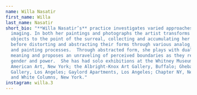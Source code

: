 ```yaml
---
name: Willa Nasatir
first_name: Willa
last_name: Nasatir
short_bio: "**Willa Nasatir’s** practice investigates varied approaches to
  imaging. In both her paintings and photographs the artist transforms everyday
  objects to the point of the surreal, collecting and accumulating her subjects
  before distorting and abstracting their forms through various analog, drawing,
  and painting processes.  Through abstracted form, she plays with dualities of
  meaning and proposes an unraveling of perceived boundaries as they relate to
  gender and power.  She has had solo exhibitions at the Whitney Museum of
  American Art, New York; the Albright-Knox Art Gallery, Buffalo; Ghebaly
  Gallery, Los Angeles; Gaylord Apartments, Los Angeles; Chapter NY, New York;
  and White Columns, New York."
instagram: willa.3
---
```

